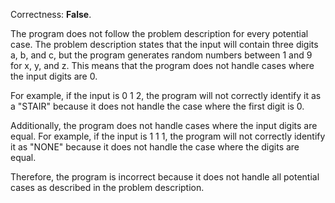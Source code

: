 Correctness: **False**.

The program does not follow the problem description for every potential case. The problem description states that the input will contain three digits a, b, and c, but the program generates random numbers between 1 and 9 for x, y, and z. This means that the program does not handle cases where the input digits are 0.

For example, if the input is 0 1 2, the program will not correctly identify it as a "STAIR" because it does not handle the case where the first digit is 0.

Additionally, the program does not handle cases where the input digits are equal. For example, if the input is 1 1 1, the program will not correctly identify it as "NONE" because it does not handle the case where the digits are equal.

Therefore, the program is incorrect because it does not handle all potential cases as described in the problem description.